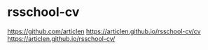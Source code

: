 # rsschool-cv
https://github.com/articlen
https://articlen.github.io/rsschool-cv/cv
https://articlen.github.io/rsschool-cv/
